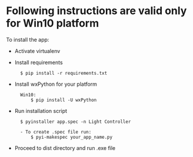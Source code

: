 # Following instructions are valid only for Win10 platform 

To install the app:

- Activate virtualenv

- Install requirements

        $ pip install -r requirements.txt
    
- Install wxPython for your platform
        
        Win10:
            $ pip install -U wxPython

- Run installation script
        
        $ pyinstaller app.spec -n Light Controller
        
        - To create .spec file run: 
            $ pyi-makespec your_app_name.py
            
        
- Proceed to dist directory and run .exe file